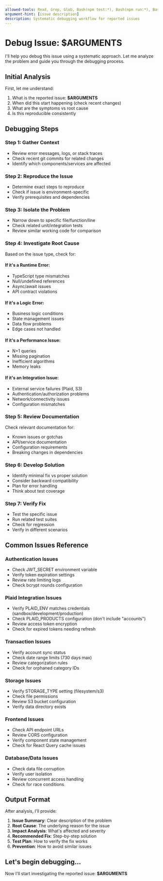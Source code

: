 ```yaml
---
allowed-tools: Read, Grep, Glob, Bash(npm test:*), Bash(npm run:*), Bash(node:*), Bash(cat:*), Bash(ls:*), Bash(git log:*), Bash(git diff:*), WebSearch
argument-hint: [issue description]
description: Systematic debugging workflow for reported issues
---
```


# Debug Issue: $ARGUMENTS

I'll help you debug this issue using a systematic approach. Let me analyze the problem and guide you through the debugging process.

## Initial Analysis

First, let me understand:
1. What is the reported issue: **$ARGUMENTS**
2. When did this start happening (check recent changes)
3. What are the symptoms vs root cause
4. Is this reproducible consistently

## Debugging Steps

### Step 1: Gather Context
- Review error messages, logs, or stack traces
- Check recent git commits for related changes
- Identify which components/services are affected

### Step 2: Reproduce the Issue
- Determine exact steps to reproduce
- Check if issue is environment-specific
- Verify prerequisites and dependencies

### Step 3: Isolate the Problem
- Narrow down to specific file/function/line
- Check related unit/integration tests
- Review similar working code for comparison

### Step 4: Investigate Root Cause
Based on the issue type, check for:

#### If it's a Runtime Error:
- TypeScript type mismatches
- Null/undefined references  
- Async/await issues
- API contract violations

#### If it's a Logic Error:
- Business logic conditions
- State management issues
- Data flow problems
- Edge cases not handled

#### If it's a Performance Issue:
- N+1 queries
- Missing pagination
- Inefficient algorithms
- Memory leaks

#### If it's an Integration Issue:
- External service failures (Plaid, S3)
- Authentication/authorization problems
- Network/connectivity issues
- Configuration mismatches

### Step 5: Review Documentation
Check relevant documentation for:
- Known issues or gotchas
- API/service documentation
- Configuration requirements
- Breaking changes in dependencies

### Step 6: Develop Solution
- Identify minimal fix vs proper solution
- Consider backward compatibility
- Plan for error handling
- Think about test coverage

### Step 7: Verify Fix
- Test the specific issue
- Run related test suites
- Check for regression
- Verify in different scenarios

## Common Issues Reference

### Authentication Issues
- Check JWT_SECRET environment variable
- Verify token expiration settings
- Review rate limiting logs
- Check bcrypt rounds configuration

### Plaid Integration Issues  
- Verify PLAID_ENV matches credentials (sandbox/development/production)
- Check PLAID_PRODUCTS configuration (don't include "accounts")
- Review access token encryption
- Check for expired tokens needing refresh

### Transaction Issues
- Verify account sync status
- Check date range limits (730 days max)
- Review categorization rules
- Check for orphaned category IDs

### Storage Issues
- Verify STORAGE_TYPE setting (filesystem/s3)
- Check file permissions
- Review S3 bucket configuration
- Verify data directory exists

### Frontend Issues
- Check API endpoint URLs
- Review CORS configuration
- Verify component state management
- Check for React Query cache issues

### Database/Data Issues
- Check data file corruption
- Verify user isolation
- Review concurrent access handling
- Check for race conditions

## Output Format

After analysis, I'll provide:

1. **Issue Summary**: Clear description of the problem
2. **Root Cause**: The underlying reason for the issue
3. **Impact Analysis**: What's affected and severity
4. **Recommended Fix**: Step-by-step solution
5. **Test Plan**: How to verify the fix works
6. **Prevention**: How to avoid similar issues

## Let's begin debugging...

Now I'll start investigating the reported issue: **$ARGUMENTS**